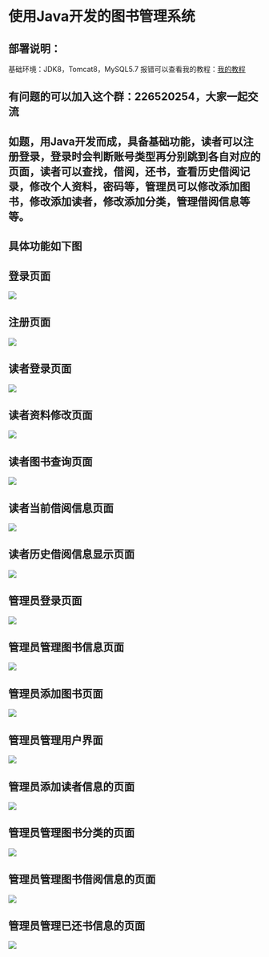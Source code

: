 # 使用Java开发的图书管理系统
## 部署说明：
基础环境：JDK8，Tomcat8，MySQL5.7
报错可以查看我的教程：[我的教程](https://github.com/rainweb521/My-tutorial)
## 有问题的可以加入这个群：226520254，大家一起交流

## 如题，用Java开发而成，具备基础功能，读者可以注册登录，登录时会判断账号类型再分别跳到各自对应的页面，读者可以查找，借阅，还书，查看历史借阅记录，修改个人资料，密码等，管理员可以修改添加图书，修改添加读者，修改添加分类，管理借阅信息等等。

## 具体功能如下图

## 登录页面

![](WebContent/static/img/java46.jpg)

## 注册页面

![](WebContent/static/img/java47.jpg)

## 读者登录页面

![](WebContent/static/img/java48.jpg)

## 读者资料修改页面

![](WebContent/static/img/java49.jpg)

## 读者图书查询页面

![](WebContent/static/img/java50.jpg)

## 读者当前借阅信息页面

![](WebContent/static/img/java51.jpg)

## 读者历史借阅信息显示页面

![](WebContent/static/img/java52.jpg)



## 管理员登录页面

![](WebContent/static/img/java53.jpg)

## 管理员管理图书信息页面

![](WebContent/static/img/java54.jpg)

## 管理员添加图书页面

![](WebContent/static/img/java55.jpg)

## 管理员管理用户界面

![](WebContent/static/img/java56.jpg)

## 管理员添加读者信息的页面

![](WebContent/static/img/java57.jpg)

## 管理员管理图书分类的页面

![](WebContent/static/img/java58.jpg)

## 管理员管理图书借阅信息的页面

![](WebContent/static/img/java59.jpg)

## 管理员管理已还书信息的页面

![](WebContent/static/img/java60.jpg)
